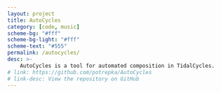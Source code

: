 ```yaml
---
layout: project
title: AutoCycles
category: [code, music]
scheme-bg: "#fff"
scheme-bg-light: "#fff"
scheme-text: "#555"
permalink: /autocycles/
desc: >-
    AutoCycles is a tool for automated composition in TidalCycles.
# link: https://github.com/potrepka/AutoCycles
# link-desc: View the repository on GitHub
---
```

